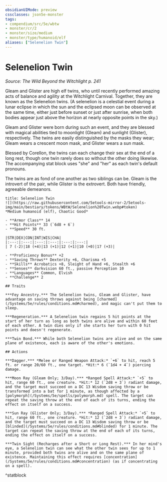 ```yaml
---
obsidianUIMode: preview
cssclasses: json5e-monster
tags:
- compendium/src/5e/wbtw
- monster/cr/2
- monster/size/medium
- monster/type/humanoid/elf
aliases: ["Selenelion Twin"]
---
```

# Selenelion Twin
*Source: The Wild Beyond the Witchlight p. 241*  

Gleam and Glister are high elf twins, who until recently performed amazing acts of balance and agility at the Witchlight Carnival. Together, they are known as the Selenelion twins. (A selenelion is a celestial event during a lunar eclipse in which the sun and the eclipsed moon can be observed at the same time, either just before sunset or just after sunrise, when both bodies appear just above the horizon at nearly opposite points in the sky.)

Gleam and Glister were born during such an event, and they are blessed with magical abilities tied to moonlight (Gleam) and sunlight (Glister), respectively. The twins are easily distinguished by the masks they wear; Gleam wears a crescent moon mask, and Glister wears a sun mask.

Blessed by Corellon, the twins can each change their sex at the end of a long rest, though one twin rarely does so without the other doing likewise. The accompanying stat block uses "she" and "her" as each twin's default pronouns.

The twins are as fond of one another as two siblings can be. Gleam is the introvert of the pair, while Glister is the extrovert. Both have friendly, agreeable demeanors.

```ad-statblock
title: Selenelion Twin
![](https://raw.githubusercontent.com/5etools-mirror-2/5etools-img/main/bestiary/tokens/WBtW/Selenelion%20Twin.webp#token)
*Medium humanoid (elf), Chaotic Good*

- **Armor Class** 14
- **Hit Points** 33 (`6d8 + 6`)
- **Speed** 30 ft.

|STR|DEX|CON|INT|WIS|CHA|
|:---:|:---:|:---:|:---:|:---:|:---:|
| 7 (-2)|18 (+4)|13 (+1)|12 (+1)|10 (+0)|17 (+3)|

- **Proficiency Bonus** +2
- **Saving Throws** Dexterity +6, Charisma +5
- **Skills** Acrobatics +8, Sleight of Hand +6, Stealth +6
- **Senses** darkvision 60 ft., passive Perception 10
- **Languages** Common, Elvish
- **Challenge** 2

## Traits

***Fey Ancestry.*** The Selenelion twins, Gleam and Glister, have advantage on saving throws against being [charmed](/Systems/5e/rules/conditions.md#charmed), and magic can't put them to sleep.

***Regeneration.*** A Selenelion twin regains 5 hit points at the start of her turn as long as both twins are alive and within 60 feet of each other. A twin dies only if she starts her turn with 0 hit points and doesn't regenerate.

***Twin Bond.*** While both Selenelion twins are alive and on the same plane of existence, each is aware of the other's emotions.

## Actions

***Dagger.*** *Melee or Ranged Weapon Attack:* `+6` to hit, reach 5 ft. or range 20/60 ft., one target. *Hit:* 6 (`1d4 + 4`) piercing damage.

***Moon Ray (Gleam Only; 3/Day).*** *Ranged Spell Attack:* `+5` to hit, range 60 ft., one creature. *Hit:* 12 (`2d8 + 3`) radiant damage, and the target must succeed on a DC 13 Wisdom saving throw or be transformed into a bat for 1 minute, as though affected by a [polymorph](/Systems/5e/spells/polymorph.md) spell. The target can repeat the saving throw at the end of each of its turns, ending the effect on itself on a success.

***Sun Ray (Glister Only; 3/Day).*** *Ranged Spell Attack:* `+5` to hit, range 60 ft., one creature. *Hit:* 12 (`2d8 + 3`) radiant damage, and the target must succeed on a DC 13 Wisdom saving throw or be [blinded](/Systems/5e/rules/conditions.md#blinded) for 1 minute. The target can repeat the saving throw at the end of each of its turns, ending the effect on itself on a success.

***Twin Sight (Recharges after a Short or Long Rest).*** In her mind's eye, a Selenelion twin can see what the other twin sees for up to 1 minute, provided both twins are alive and on the same plane of existence. Maintaining this effect requires [concentration](/Systems/5e/rules/conditions.md#concentration) (as if concentrating on a spell).
```
^statblock